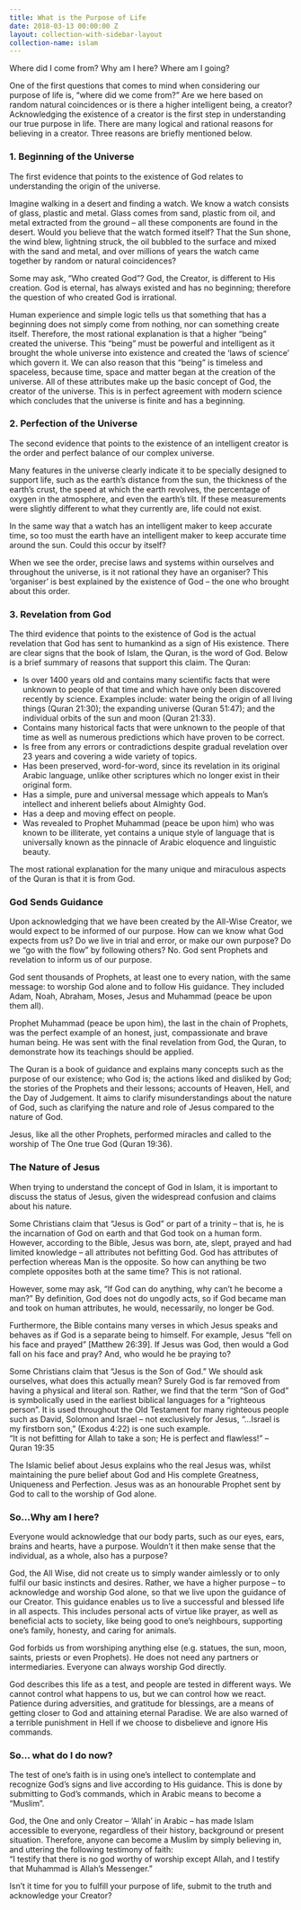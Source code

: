 ```yaml
---
title: What is the Purpose of Life
date: 2018-03-13 00:00:00 Z
layout: collection-with-sidebar-layout
collection-name: islam
---
```


Where did I come from? Why am I here? Where am I going?

One of the first questions that comes to mind when considering our purpose of life is, “where did we come from?” Are we here based on random natural coincidences or is there a higher intelligent being, a creator? Acknowledging the existence of a creator is the first step in understanding our true purpose in life. There are many logical and rational reasons for believing in a creator. Three reasons are briefly mentioned below.

### 1. Beginning of the Universe
The first evidence that points to the existence of God relates to understanding the origin of the universe.

Imagine walking in a desert and finding a watch. We know a watch consists of glass, plastic and metal. Glass comes from sand, plastic from oil, and metal extracted from the ground – all these components are found in the desert. Would you believe that the watch formed itself? That the Sun shone, the wind blew, lightning struck, the oil bubbled to the surface and mixed with the sand and metal, and over millions of years the watch came together by random or natural coincidences?

Some may ask, “Who created God”? God, the Creator, is different to His creation. God is eternal, has always existed and has no beginning; therefore the question of who created God is irrational.

Human experience and simple logic tells us that something that has a beginning does not simply come from nothing, nor can something create itself. Therefore, the most rational explanation is that a higher “being” created the universe. This “being” must be powerful and intelligent as it brought the whole universe into existence and created the ‘laws of science’ which govern it. We can also reason that this “being” is timeless and spaceless, because time, space and matter began at the creation of the universe. All of these attributes make up the basic concept of God, the creator of the universe. This is in perfect agreement with modern science which concludes that the universe is finite and has a beginning.

### 2. Perfection of the Universe
The second evidence that points to the existence of an intelligent creator is the order and perfect balance of our complex universe.

Many features in the universe clearly indicate it to be specially designed to support life, such as the earth’s distance from the sun, the thickness of the earth’s crust, the speed at which the earth revolves, the percentage of oxygen in the atmosphere, and even the earth’s tilt. If these measurements were slightly different to what they currently are, life could not exist.

In the same way that a watch has an intelligent maker to keep accurate time, so too must the earth have an intelligent maker to keep accurate time around the sun. Could this occur by itself?

When we see the order, precise laws and systems within ourselves and throughout the universe, is it not rational they have an organiser? This ‘organiser’ is best explained by the existence of God – the one who brought about this order.

### 3. Revelation from God
The third evidence that points to the existence of God is the actual revelation that God has sent to humankind as a sign of His existence. There are clear signs that the book of Islam, the Quran, is the word of God. Below is a brief summary of reasons that support this claim. The Quran:

- Is over 1400 years old and contains many scientific facts that were unknown to people of that time and which have only been discovered recently by science. Examples include: water being the origin of all living things (Quran 21:30); the expanding universe (Quran 51:47); and the individual orbits of the sun and moon (Quran 21:33).  
- Contains many historical facts that were unknown to the people of that time as well as numerous predictions which have proven to be correct.  
- Is free from any errors or contradictions despite gradual revelation over 23 years and covering a wide variety of topics.  
- Has been preserved, word-for-word, since its revelation in its original Arabic language, unlike other scriptures which no longer exist in their original form.  
- Has a simple, pure and universal message which appeals to Man’s intellect and inherent beliefs about Almighty God.  
- Has a deep and moving effect on people.  
- Was revealed to Prophet Muhammad (peace be upon him) who was known to be illiterate, yet contains a unique style of language that is universally known as the pinnacle of Arabic eloquence and linguistic beauty.  

The most rational explanation for the many unique and miraculous aspects of the Quran is that it is from God.

### God Sends Guidance
Upon acknowledging that we have been created by the All-Wise Creator, we would expect to be informed of our purpose. How can we know what God expects from us? Do we live in trial and error, or make our own purpose? Do we “go with the flow” by following others? No. God sent Prophets and revelation to inform us of our purpose.

God sent thousands of Prophets, at least one to every nation, with the same message: to worship God alone and to follow His guidance. They included Adam, Noah, Abraham, Moses, Jesus and Muhammad (peace be upon them all).

Prophet Muhammad (peace be upon him), the last in the chain of Prophets, was the perfect example of an honest, just, compassionate and brave human being. He was sent with the final revelation from God, the Quran, to demonstrate how its teachings should be applied.

The Quran is a book of guidance and explains many concepts such as the purpose of our existence; who God is; the actions liked and disliked by God; the stories of the Prophets and their lessons; accounts of Heaven, Hell, and the Day of Judgement. It aims to clarify misunderstandings about the nature of God, such as clarifying the nature and role of Jesus compared to the nature of God.

Jesus, like all the other Prophets, performed miracles and called to the worship of The One true God (Quran 19:36).

### The Nature of Jesus
When trying to understand the concept of God in Islam, it is important to discuss the status of Jesus, given the widespread confusion and claims about his nature.

Some Christians claim that “Jesus is God” or part of a trinity – that is, he is the incarnation of God on earth and that God took on a human form. However, according to the Bible, Jesus was born, ate, slept, prayed and had limited knowledge – all attributes not befitting God. God has attributes of perfection whereas Man is the opposite. So how can anything be two complete opposites both at the same time? This is not rational.

However, some may ask, “If God can do anything, why can’t he become a man?” By definition, God does not do ungodly acts, so if God became man and took on human attributes, he would, necessarily, no longer be God.

Furthermore, the Bible contains many verses in which Jesus speaks and behaves as if God is a separate being to himself. For example, Jesus “fell on his face and prayed” [Matthew 26:39]. If Jesus was God, then would a God fall on his face and pray? And, who would he be praying to?

Some Christians claim that “Jesus is the Son of God.” We should ask ourselves, what does this actually mean? Surely God is far removed from having a physical and literal son. Rather, we find that the term “Son of God” is symbolically used in the earliest biblical languages for a “righteous person”. It is used throughout the Old Testament for many righteous people such as David, Solomon and Israel – not exclusively for Jesus, “…Israel is my firstborn son,” (Exodus 4:22) is one such example.  
“It is not befitting for Allah to take a son; He is perfect and flawless!” – Quran 19:35

The Islamic belief about Jesus explains who the real Jesus was, whilst maintaining the pure belief about God and His complete Greatness, Uniqueness and Perfection. Jesus was as an honourable Prophet sent by God to call to the worship of God alone.

### So…Why am I here?
Everyone would acknowledge that our body parts, such as our eyes, ears, brains and hearts, have a purpose. Wouldn’t it then make sense that the individual, as a whole, also has a purpose?

God, the All Wise, did not create us to simply wander aimlessly or to only fulfil our basic instincts and desires. Rather, we have a higher purpose – to acknowledge and worship God alone, so that we live upon the guidance of our Creator. This guidance enables us to live a successful and blessed life in all aspects. This includes personal acts of virtue like prayer, as well as beneficial acts to society, like being good to one’s neighbours, supporting one’s family, honesty, and caring for animals.

God forbids us from worshiping anything else (e.g. statues, the sun, moon, saints, priests or even Prophets). He does not need any partners or intermediaries. Everyone can always worship God directly.

God describes this life as a test, and people are tested in different ways. We cannot control what happens to us, but we can control how we react. Patience during adversities, and gratitude for blessings, are a means of getting closer to God and attaining eternal Paradise. We are also warned of a terrible punishment in Hell if we choose to disbelieve and ignore His commands.

### So… what do I do now?
The test of one’s faith is in using one’s intellect to contemplate and recognize God’s signs and live according to His guidance. This is done by submitting to God’s commands, which in Arabic means to become a “Muslim”.

God, the One and only Creator – ‘Allah’ in Arabic – has made Islam accessible to everyone, regardless of their history, background or present situation. Therefore, anyone can become a Muslim by simply believing in, and uttering the following testimony of faith:  
“I testify that there is no god worthy of worship except Allah, and I testify that Muhammad is Allah’s Messenger.”

Isn’t it time for you to fulfill your purpose of life, submit to the truth and acknowledge your Creator?
